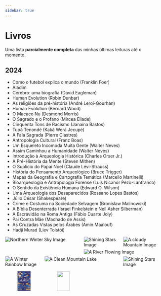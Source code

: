 ```yaml
---
sidebar: true
---
```


# Livros

Uma lista **parcialmente completa** das minhas últimas leituras até o momento.

## 2024
- Como o futebol explica o mundo (Franklin Foer)
- Aladim
- Cérebro: uma biografia (David Eagleman)
- Human Evolution (Robin Dunbar)
- As religiões da pré-história (André Leroi-Gourhan)
- Human Evolution (Bernard Wood)
- O Macaco Nu (Desmond Morris)
- O Sagrado e o Profano (Mircea Eliade)
- Cinquenta Tons de Racismo (Janaína Bastos)
- Tupã Tenondé (Kaká Werá Jecupé)
- A Fala Sagrada (Pierre Clastres)
- Antropologia Cultural (Franz Boas)
- Um Esqueleto Incomoda Muita Gente (Walter Neves)
- Assim Caminhou a Humanidade (Walter Neves)
- Introdução à Arqueologia Histórica (Charles Orser Jr.)
- A Pré-História da Mente (Steven Mithen)
- O Suplício do Papai Noel (Claude Lévi-Strauss)
- História do Pensamento Arqueológico (Bruce Trigger)
- Mapas da Geografia e Cartografia Temática (Marcello Martinelli)
- Bioarqueologia e Antropologia Forense (Luis Nicanor Pezo-Lanfranco)
- O Sentido da Existência Humana (Edward O. Wilson)
- Uma Arqueologia dos Desaparecidos (Rossano Lopes Bastos)
- Júlio César (Shakespeare)
- Crime e Costuma na Sociedade Selvagem (Bronislaw Malinowski)
- A Bíblia Desenterrada (Israel Finkelstein e Neil Asher Silberman)
- A Escravidão na Roma Antiga (Fábio Duarte Joly)
- Pai Contra Mãe (Machado de Assis)
- As Cruzadas Vistas pelos Árabes (Amin Maalouf)
- Hadji Murad (Liev Tolstói)



<style>
.gallery {
    display: grid;
    grid-template-columns: repeat(4, 1fr);
    grid-auto-rows: auto;
    grid-auto-flow: dense;
    gap: 6px;
}

img {
    width: 100%;
    height: 100%;
    object-fit: cover;
}

img.four-grid-cells {
    grid-row: span 2 / auto;
    grid-column: span 2 / auto;
}

img.wide-image {
    grid-column: span 2 / auto;
}
</style>


<div class="gallery">
<img class="four-grid-cells" src="https://images.pexels.com/photos/3408744/pexels-photo-3408744.jpeg" alt="Northern Winter Sky Image" />
 <img src="https://images.pexels.com/photos/1142950/pexels-photo-1142950.jpeg" alt="Shining Stars Image" />
     <img class="wide-image" src="https://images.pexels.com/photos/3933881/pexels-photo-3933881.jpeg" alt="A River Flowing Image" />
<img src="https://images.pexels.com/photos/5409751/pexels-photo-5409751.jpeg" alt="A cloudy Mountain Image" />
    <img src="https://images.pexels.com/photos/4101555/pexels-photo-4101555.jpeg" alt="A Winter Rainbow Image" />       
<img class="wide-image" src="https://images.pexels.com/photos/443446/pexels-photo-443446.jpeg" alt="A Clean Mountain Lake" />
       <img src="https://images.pexels.com/photos/1142950/pexels-photo-1142950.jpeg" alt="Shining Stars Image" />       
</div>
            

            

            

          

        


<div class="gallery">
        <figure class="gallery-item">
            <img src="/img/livros/Aladim.jpg" alt="" class="gallery-item__image">
        </figure>
        <figure class="gallery-item">
            <img src="/img/livros/cérebro.jpg" alt="" class="gallery-item__image">
        </figure>
</div>



